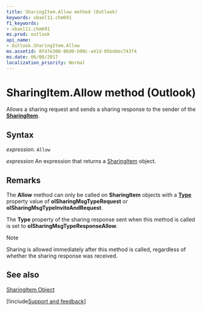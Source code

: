 ```yaml
---
title: SharingItem.Allow method (Outlook)
keywords: vbaol11.chm691
f1_keywords:
- vbaol11.chm691
ms.prod: outlook
api_name:
- Outlook.SharingItem.Allow
ms.assetid: 8f47e300-86d0-b90c-a41d-05bddec743f4
ms.date: 06/08/2017
localization_priority: Normal
---
```



# SharingItem.Allow method (Outlook)

Allows a sharing request and sends a sharing response to the sender of the  **[SharingItem](Outlook.SharingItem.md)**.


## Syntax

_expression_. `Allow`

 _expression_ An expression that returns a [SharingItem](Outlook.SharingItem.md) object.


## Remarks

The  **Allow** method can only be called on **SharingItem** objects with a **[Type](Outlook.SharingItem.Type.md)** property value of **olSharingMsgTypeRequest** or **olSharingMsgTypeInviteAndRequest**.

The  **Type** property of the sharing response sent when this method is called is set to **olSharingMsgTypeResponseAllow**.


> [!NOTE] 
> Sharing is allowed immediately after this method is called, regardless of whether the sharing response was received.


## See also


[SharingItem Object](Outlook.SharingItem.md)

[!include[Support and feedback](~/includes/feedback-boilerplate.md)]